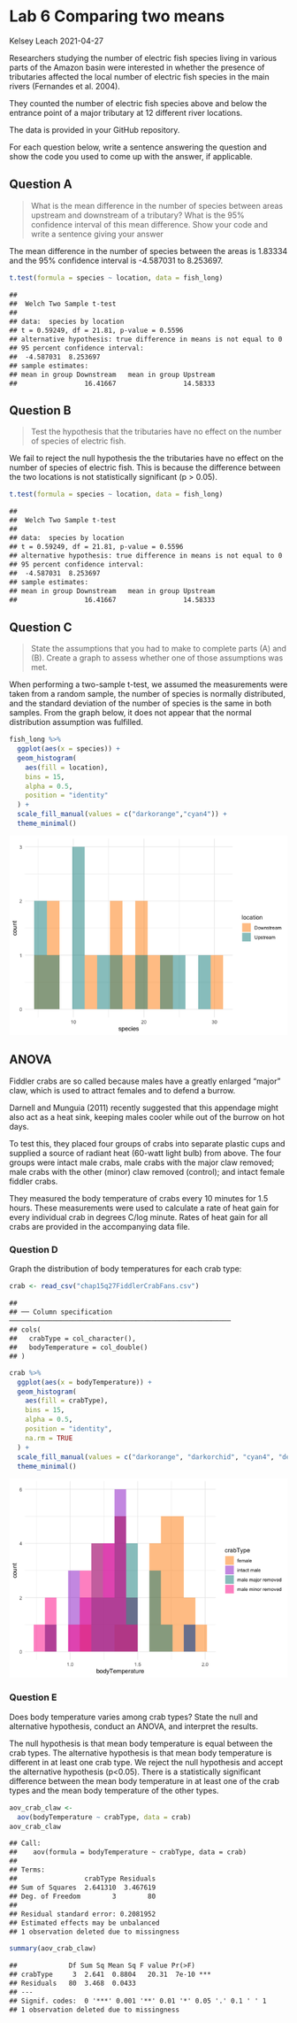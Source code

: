 Lab 6 Comparing two means
================
Kelsey Leach
2021-04-27

Researchers studying the number of electric fish species living in
various parts of the Amazon basin were interested in whether the
presence of tributaries affected the local number of electric fish
species in the main rivers (Fernandes et al. 2004).

They counted the number of electric fish species above and below the
entrance point of a major tributary at 12 different river locations.

The data is provided in your GitHub repository.

For each question below, write a sentence answering the question and
show the code you used to come up with the answer, if applicable.

## Question A

> What is the mean difference in the number of species between areas
> upstream and downstream of a tributary? What is the 95% confidence
> interval of this mean difference. Show your code and write a sentence
> giving your answer

The mean difference in the number of species between the areas is
1.83334 and the 95% confidence interval is -4.587031 to 8.253697.

``` r
t.test(formula = species ~ location, data = fish_long)
```

    ## 
    ##  Welch Two Sample t-test
    ## 
    ## data:  species by location
    ## t = 0.59249, df = 21.81, p-value = 0.5596
    ## alternative hypothesis: true difference in means is not equal to 0
    ## 95 percent confidence interval:
    ##  -4.587031  8.253697
    ## sample estimates:
    ## mean in group Downstream   mean in group Upstream 
    ##                 16.41667                 14.58333

## Question B

> Test the hypothesis that the tributaries have no effect on the number
> of species of electric fish.

We fail to reject the null hypothesis the the tributaries have no effect
on the number of species of electric fish. This is because the
difference between the two locations is not statistically significant (p
\> 0.05).

``` r
t.test(formula = species ~ location, data = fish_long)
```

    ## 
    ##  Welch Two Sample t-test
    ## 
    ## data:  species by location
    ## t = 0.59249, df = 21.81, p-value = 0.5596
    ## alternative hypothesis: true difference in means is not equal to 0
    ## 95 percent confidence interval:
    ##  -4.587031  8.253697
    ## sample estimates:
    ## mean in group Downstream   mean in group Upstream 
    ##                 16.41667                 14.58333

## Question C

> State the assumptions that you had to make to complete parts (A) and
> (B). Create a graph to assess whether one of those assumptions was
> met.

When performing a two-sample t-test, we assumed the measurements were
taken from a random sample, the number of species is normally
distributed, and the standard deviation of the number of species is the
same in both samples. From the graph below, it does not appear that the
normal distribution assumption was fulfilled.

``` r
fish_long %>% 
  ggplot(aes(x = species)) +
  geom_histogram(
    aes(fill = location), 
    bins = 15, 
    alpha = 0.5, 
    position = "identity"
  ) +
  scale_fill_manual(values = c("darkorange","cyan4")) +
  theme_minimal()
```

![](README_files/figure-gfm/unnamed-chunk-3-1.png)<!-- -->

## ANOVA

Fiddler crabs are so called because males have a greatly enlarged
“major” claw, which is used to attract females and to defend a
burrow.

Darnell and Munguia (2011) recently suggested that this appendage might
also act as a heat sink, keeping males cooler while out of the burrow on
hot days.

To test this, they placed four groups of crabs into separate plastic
cups and supplied a source of radiant heat (60-watt light bulb) from
above. The four groups were intact male crabs, male crabs with the major
claw removed; male crabs with the other (minor) claw removed (control);
and intact female fiddler crabs.

They measured the body temperature of crabs every 10 minutes for 1.5
hours. These measurements were used to calculate a rate of heat gain for
every individual crab in degrees C/log minute. Rates of heat gain for
all crabs are provided in the accompanying data file.

### Question D

Graph the distribution of body temperatures for each crab type:

``` r
crab <- read_csv("chap15q27FiddlerCrabFans.csv")
```

    ## 
    ## ── Column specification ────────────────────────────────────────────────────────
    ## cols(
    ##   crabType = col_character(),
    ##   bodyTemperature = col_double()
    ## )

``` r
crab %>% 
  ggplot(aes(x = bodyTemperature)) +
  geom_histogram(
    aes(fill = crabType), 
    bins = 15, 
    alpha = 0.5, 
    position = "identity",
    na.rm = TRUE
  ) +
  scale_fill_manual(values = c("darkorange", "darkorchid", "cyan4", "deeppink")) +
  theme_minimal()
```

![](README_files/figure-gfm/unnamed-chunk-4-1.png)<!-- -->

### Question E

Does body temperature varies among crab types? State the null and
alternative hypothesis, conduct an ANOVA, and interpret the results.

The null hypothesis is that mean body temperature is equal between the
crab types. The alternative hypothesis is that mean body temperature is
different in at least one crab type. We reject the null hypothesis and
accept the alternative hypothesis (p\<0.05). There is a statistically
significant difference between the mean body temperature in at least one
of the crab types and the mean body temperature of the other types.

``` r
aov_crab_claw <-
  aov(bodyTemperature ~ crabType, data = crab)
aov_crab_claw
```

    ## Call:
    ##    aov(formula = bodyTemperature ~ crabType, data = crab)
    ## 
    ## Terms:
    ##                 crabType Residuals
    ## Sum of Squares  2.641310  3.467619
    ## Deg. of Freedom        3        80
    ## 
    ## Residual standard error: 0.2081952
    ## Estimated effects may be unbalanced
    ## 1 observation deleted due to missingness

``` r
summary(aov_crab_claw)
```

    ##             Df Sum Sq Mean Sq F value Pr(>F)    
    ## crabType     3  2.641  0.8804   20.31  7e-10 ***
    ## Residuals   80  3.468  0.0433                   
    ## ---
    ## Signif. codes:  0 '***' 0.001 '**' 0.01 '*' 0.05 '.' 0.1 ' ' 1
    ## 1 observation deleted due to missingness
